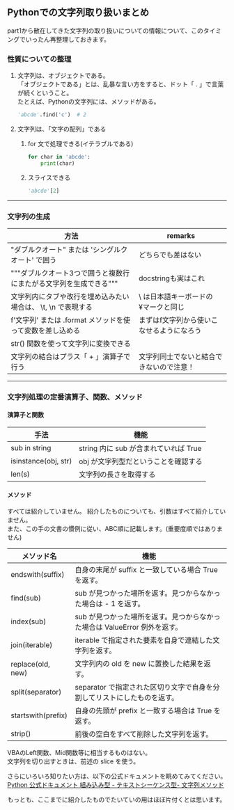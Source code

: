 ## Pythonでの文字列取り扱いまとめ

part1から散在してきた文字列の取り扱いについての情報について、このタイミングでいったん再整理しておきます。

### 性質についての整理

1. 文字列は、オブジェクトである。  
   「オブジェクトである」とは、乱暴な言い方をすると、ドット「 . 」で言葉が続くということ。  
   たとえば、Pythonの文字列には、メソッドがある。
    ```python
    'abcde'.find('c')  # 2
    ```

2. 文字列は、「文字の配列」である
    1. for 文で処理できる(イテラブルである)
        ```python
        for char in 'abcde':
            print(char)
        ```

    2. スライスできる
       ```python
       'abcde'[2]
       ```

***

### 文字列の生成

| 方法 | remarks                      |
| --- |------------------------------|
|"ダブルクオート" または 'シングルクオート' で囲う| どちらでも差はない                    |
|"""ダブルクオート3つで囲うと複数行にまたがる文字列を生成できる"""| docstringも実はこれ               |
|文字列内にタブや改行を埋め込みたい場合は、 \t, \n で表現する| \ は日本語キーボードの¥マークと同じ          |
|f'文字列' または .format メソッドを使って変数を差し込める| まずはf文字列から使いこなせるようになろう |
|str() 関数を使って文字列に変換できる||
|文字列の結合はプラス「 + 」演算子で行う| 文字列同士でないと結合できないので注意！         |

***

### 文字列処理の定番演算子、関数、メソッド

#### 演算子と関数

| 手法                      | 機能                          |
|-------------------------|-----------------------------|
| sub in string | string 内に sub が含まれていれば True | 
| isinstance(obj, str) | obj が文字列型だということを確認する        | 
| len(s) | 文字列の長さを取得する                 |

#### メソッド

すべては紹介していません。
紹介したものについても、引数はすべて紹介していません。  
また、この手の文書の慣例に従い、ABC順に記載します。(重要度順ではありません)

| メソッド名              | 機能                                      |
|--------------------|-----------------------------------------|
| endswith(suffix)   | 自身の末尾が suffix と一致している場合 True を返す。       |
| find(sub)          | sub が見つかった場所を返す。見つからなかった場合は - 1 を返す。    |
| index(sub)         | sub が見つかった場所を返す。見つからなかった場合は ValueError 例外を返す。 |
| join(iterable)     | iterable で指定された要素を自身で連結した文字列を返す。        |
| replace(old, new)  | 文字列内の old を new に置換した結果を返す。             |
| split(separator)   | separator で指定された区切り文字で自身を分割してリストにしたものを返す。 |
| startswith(prefix) | 自身の先頭が prefix と一致する場合は True を返す。        |
| strip()            | 前後の空白をすべて削除した文字列を返す。                    |

VBAのLeft関数、Mid関数等に相当するものはない。  
文字列を切り出すときは、前述の slice を使う。

さらにいろいろ知りたい方は、以下の公式ドキュメントを眺めてみてください。  
[Python 公式ドキュメント 組み込み型 - テキストシーケンス型- 文字列メソッド](https://docs.python.org/ja/3/library/stdtypes.html#string-methods)

もっとも、ここまでに紹介したものでたいていの用はほぼ片付くとは思います。  
